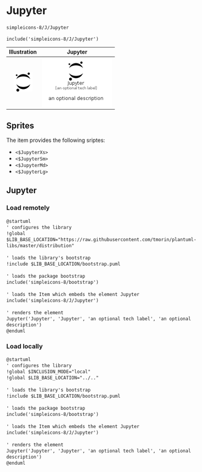 # Jupyter


```text
simpleicons-8/J/Jupyter
```

```text
include('simpleicons-8/J/Jupyter')
```



| Illustration | Jupyter |
| :---: | :---: |
| ![illustration for Illustration](../../simpleicons-8/J/Jupyter.png) | ![illustration for Jupyter](../../simpleicons-8/J/Jupyter.Local.png) |



## Sprites
The item provides the following sriptes:

- `<$JupyterXs>`
- `<$JupyterSm>`
- `<$JupyterMd>`
- `<$JupyterLg>`





## Jupyter

### Load remotely
```plantuml
@startuml
' configures the library
!global $LIB_BASE_LOCATION="https://raw.githubusercontent.com/tmorin/plantuml-libs/master/distribution"

' loads the library's bootstrap
!include $LIB_BASE_LOCATION/bootstrap.puml

' loads the package bootstrap
include('simpleicons-8/bootstrap')

' loads the Item which embeds the element Jupyter
include('simpleicons-8/J/Jupyter')

' renders the element
Jupyter('Jupyter', 'Jupyter', 'an optional tech label', 'an optional description')
@enduml
```

### Load locally
```plantuml
@startuml
' configures the library
!global $INCLUSION_MODE="local"
!global $LIB_BASE_LOCATION="../.."

' loads the library's bootstrap
!include $LIB_BASE_LOCATION/bootstrap.puml

' loads the package bootstrap
include('simpleicons-8/bootstrap')

' loads the Item which embeds the element Jupyter
include('simpleicons-8/J/Jupyter')

' renders the element
Jupyter('Jupyter', 'Jupyter', 'an optional tech label', 'an optional description')
@enduml
```

